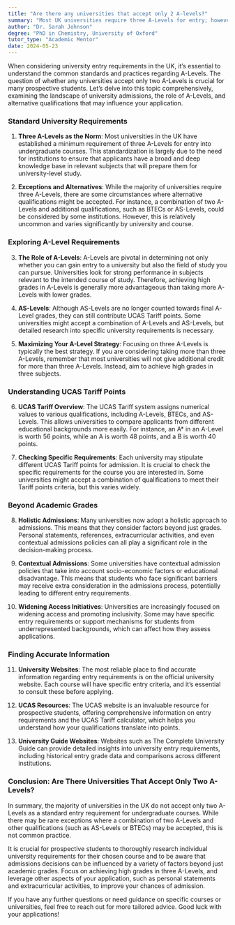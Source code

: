 ```yaml
---
title: "Are there any universities that accept only 2 A-levels?"
summary: "Most UK universities require three A-Levels for entry; however, some may accept two A-Levels along with other qualifications."
author: "Dr. Sarah Johnson"
degree: "PhD in Chemistry, University of Oxford"
tutor_type: "Academic Mentor"
date: 2024-05-23
---
```


When considering university entry requirements in the UK, it’s essential to understand the common standards and practices regarding A-Levels. The question of whether any universities accept only two A-Levels is crucial for many prospective students. Let’s delve into this topic comprehensively, examining the landscape of university admissions, the role of A-Levels, and alternative qualifications that may influence your application.

### Standard University Requirements

1. **Three A-Levels as the Norm**: 
   Most universities in the UK have established a minimum requirement of three A-Levels for entry into undergraduate courses. This standardization is largely due to the need for institutions to ensure that applicants have a broad and deep knowledge base in relevant subjects that will prepare them for university-level study.

2. **Exceptions and Alternatives**: 
   While the majority of universities require three A-Levels, there are some circumstances where alternative qualifications might be accepted. For instance, a combination of two A-Levels and additional qualifications, such as BTECs or AS-Levels, could be considered by some institutions. However, this is relatively uncommon and varies significantly by university and course.

### Exploring A-Level Requirements

3. **The Role of A-Levels**: 
   A-Levels are pivotal in determining not only whether you can gain entry to a university but also the field of study you can pursue. Universities look for strong performance in subjects relevant to the intended course of study. Therefore, achieving high grades in A-Levels is generally more advantageous than taking more A-Levels with lower grades.

4. **AS-Levels**: 
   Although AS-Levels are no longer counted towards final A-Level grades, they can still contribute UCAS Tariff points. Some universities might accept a combination of A-Levels and AS-Levels, but detailed research into specific university requirements is necessary.

5. **Maximizing Your A-Level Strategy**:
   Focusing on three A-Levels is typically the best strategy. If you are considering taking more than three A-Levels, remember that most universities will not give additional credit for more than three A-Levels. Instead, aim to achieve high grades in three subjects.

### Understanding UCAS Tariff Points

6. **UCAS Tariff Overview**: 
   The UCAS Tariff system assigns numerical values to various qualifications, including A-Levels, BTECs, and AS-Levels. This allows universities to compare applicants from different educational backgrounds more easily. For instance, an A* in an A-Level is worth 56 points, while an A is worth 48 points, and a B is worth 40 points.

7. **Checking Specific Requirements**:
   Each university may stipulate different UCAS Tariff points for admission. It is crucial to check the specific requirements for the course you are interested in. Some universities might accept a combination of qualifications to meet their Tariff points criteria, but this varies widely.

### Beyond Academic Grades

8. **Holistic Admissions**: 
   Many universities now adopt a holistic approach to admissions. This means that they consider factors beyond just grades. Personal statements, references, extracurricular activities, and even contextual admissions policies can all play a significant role in the decision-making process.

9. **Contextual Admissions**: 
   Some universities have contextual admission policies that take into account socio-economic factors or educational disadvantage. This means that students who face significant barriers may receive extra consideration in the admissions process, potentially leading to different entry requirements.

10. **Widening Access Initiatives**: 
    Universities are increasingly focused on widening access and promoting inclusivity. Some may have specific entry requirements or support mechanisms for students from underrepresented backgrounds, which can affect how they assess applications.

### Finding Accurate Information

11. **University Websites**: 
    The most reliable place to find accurate information regarding entry requirements is on the official university website. Each course will have specific entry criteria, and it’s essential to consult these before applying.

12. **UCAS Resources**: 
    The UCAS website is an invaluable resource for prospective students, offering comprehensive information on entry requirements and the UCAS Tariff calculator, which helps you understand how your qualifications translate into points.

13. **University Guide Websites**: 
    Websites such as The Complete University Guide can provide detailed insights into university entry requirements, including historical entry grade data and comparisons across different institutions.

### Conclusion: Are There Universities That Accept Only Two A-Levels?

In summary, the majority of universities in the UK do not accept only two A-Levels as a standard entry requirement for undergraduate courses. While there may be rare exceptions where a combination of two A-Levels and other qualifications (such as AS-Levels or BTECs) may be accepted, this is not common practice. 

It is crucial for prospective students to thoroughly research individual university requirements for their chosen course and to be aware that admissions decisions can be influenced by a variety of factors beyond just academic grades. Focus on achieving high grades in three A-Levels, and leverage other aspects of your application, such as personal statements and extracurricular activities, to improve your chances of admission.

If you have any further questions or need guidance on specific courses or universities, feel free to reach out for more tailored advice. Good luck with your applications!
    